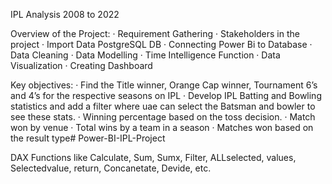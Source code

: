 IPL Analysis 2008 to 2022

Overview of the Project: 
·   Requirement Gathering
·   Stakeholders in the project
·   Import Data PostgreSQL DB
·   Connecting Power Bi to Database
·   Data Cleaning
·   Data Modelling
·   Time Intelligence Function
·    Data Visualization
·    Creating Dashboard

Key objectives:
·   Find the Title winner, Orange Cap winner, Tournament 6’s and 4’s for the respective seasons on IPL
·   Develop IPL Batting and Bowling statistics and add a filter where uae can select the Batsman and bowler to see these stats.
·   Winning percentage based on the toss decision.
·   Match won by venue
·   Total wins by a team in a season
·    Matches won based on the result type# Power-BI-IPL-Project


DAX Functions like Calculate, Sum, Sumx, Filter, ALLselected, values, Selectedvalue, return, Concanetate, Devide, etc.
